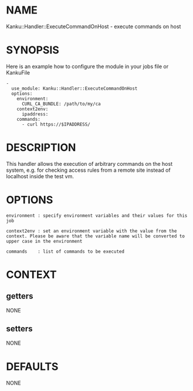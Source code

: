 # NAME

Kanku::Handler::ExecuteCommandOnHost - execute commands on host

# SYNOPSIS

Here is an example how to configure the module in your jobs file or KankuFile

    -
      use_module: Kanku::Handler::ExecuteCommandOnHost
      options:
        environment: 
          CURL_CA_BUNDLE: /path/to/my/ca
        context2env: 
          ipaddress:
        commands:
          - curl https://$IPADDRESS/
          

# DESCRIPTION

This handler allows the execution of arbitrary commands on the host system, 
e.g. for checking access rules from a remote site instead of localhost inside
the test vm.

# OPTIONS

    environment : specify environment variables and their values for this job

    context2env : set an environment variable with the value from the context. Please be aware that the variable name will be converted to upper case in the environment

    commands    : list of commands to be executed

# CONTEXT

## getters

NONE

## setters

NONE

# DEFAULTS

NONE
